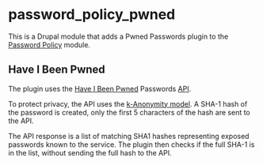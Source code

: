 password_policy_pwned
======================

This is a Drupal module that adds a Pwned Passwords plugin to the
[Password Policy](https://www.drupal.org/project/password_policy) module.

## Have I Been Pwned
The plugin uses the [Have I Been Pwned](https://haveibeenpwned.com/) Passwords
[API](https://haveibeenpwned.com/API/v2#SearchingPwnedPasswordsByRange).

To protect privacy, the API uses the
[k-Anonymity model](https://en.wikipedia.org/wiki/K-anonymity). A SHA-1 hash of
the password is created, only the first 5 characters of the hash are sent to the
API.

The API response is a list of matching SHA1 hashes representing exposed
passwords known to the service. The plugin then checks if the full SHA-1 is in
the list, without sending the full hash to the API.
